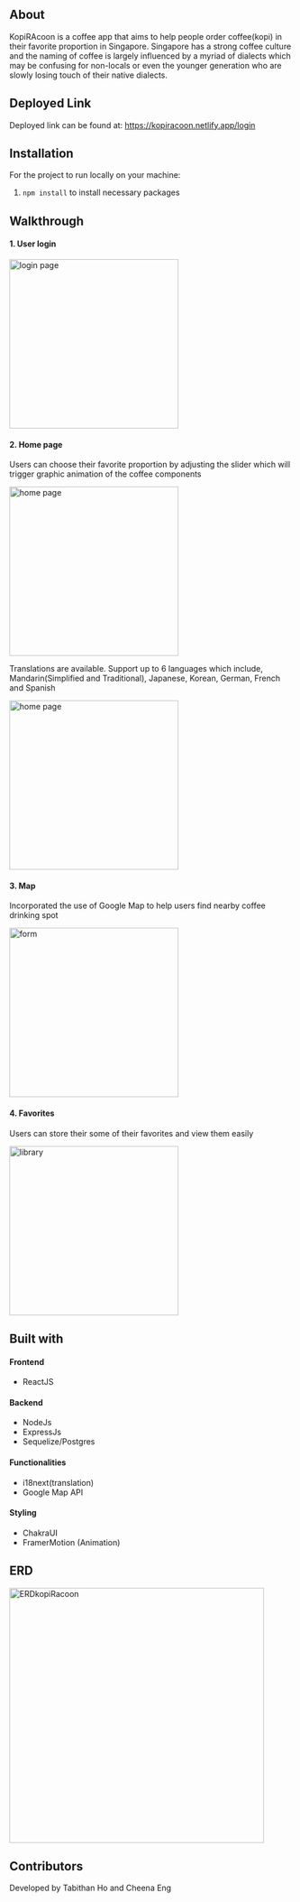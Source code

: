 ## About 
KopiRAcoon is a coffee app that aims to help people order coffee(kopi) in their favorite proportion in Singapore. Singapore has a strong coffee culture and the naming of coffee is largely influenced by a myriad of dialects which may be confusing for non-locals or even the younger generation who are slowly losing touch of their native dialects. 

## Deployed Link 
Deployed link can be found at: https://kopiracoon.netlify.app/login

## Installation 
For the project to run locally on your machine: 
1. <code>npm install</code> to install necessary packages 

## Walkthrough 
<h4> 1. User login </h4>
<img src='https://user-images.githubusercontent.com/94110588/176999600-e1336e22-6ff9-42b0-bc1b-83ccdc9498aa.png' alt='login page' width='300'/>

<h4> 2. Home page </h4>
<p> Users can choose their favorite proportion by adjusting the slider which will trigger graphic animation of the coffee components </p>
<img src='https://user-images.githubusercontent.com/94110588/176999609-699d3c25-53ed-48bf-a202-cb83f928f3f5.png' alt='home page' width='300'/>

<p>Translations are available. Support up to 6 languages which include, Mandarin(Simplified and Traditional), Japanese, Korean, German, French and Spanish </p>
<img src='https://user-images.githubusercontent.com/94110588/176999669-aba06a75-7785-47f1-aefe-1ebb37411791.png' alt='home page' width='300'/>

<h4> 3. Map </h4>
<p> Incorporated the use of Google Map to help users find nearby coffee drinking spot </p>
<img src='https://user-images.githubusercontent.com/94110588/176999752-7b1180e9-dbc1-4f80-9adc-3eb72de13802.png' alt='form' width='300'/>

<h4> 4. Favorites </h4>
<p> Users can store their some of their favorites and view them easily  </p>
<img src='https://user-images.githubusercontent.com/94110588/177000485-351268bc-1b59-4f7b-8a0c-47f45f7b1110.png' alt='library' width='300'/>

## Built with 

#### Frontend 
- ReactJS 

#### Backend 
- NodeJs 
- ExpressJs
- Sequelize/Postgres 

#### Functionalities 
- i18next(translation) 
- Google Map API 

#### Styling
- ChakraUI 
- FramerMotion (Animation) 

## ERD 

<img width="452" alt="ERDkopiRacoon" src="https://user-images.githubusercontent.com/94110588/176999981-c44e4b05-8edf-4788-87f5-ffd4d72a4f81.png">

## Contributors 
Developed by Tabithan Ho and Cheena Eng 
